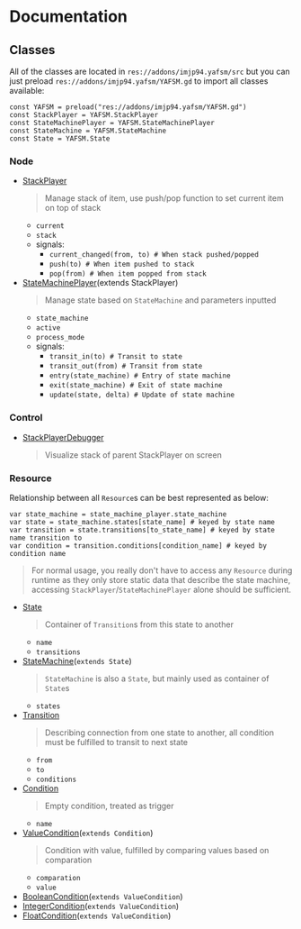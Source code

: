 # Documentation

## Classes

All of the classes are located in `res://addons/imjp94.yafsm/src` but you can just preload `res://addons/imjp94.yafsm/YAFSM.gd` to import all classes available:

```gdscript
const YAFSM = preload("res://addons/imjp94.yafsm/YAFSM.gd")
const StackPlayer = YAFSM.StackPlayer
const StateMachinePlayer = YAFSM.StateMachinePlayer
const StateMachine = YAFSM.StateMachine
const State = YAFSM.State
```

### Node

- [StackPlayer](src/StackPlayer.gd)
  > Manage stack of item, use push/pop function to set current item on top of stack
  - `current`
  - `stack`
  - signals:
    - `current_changed(from, to) # When stack pushed/popped`
    - `push(to) # When item pushed to stack`
    - `pop(from) # When item popped from stack`
- [StateMachinePlayer](src/StateMachinePlayer.gd)(extends StackPlayer)
  > Manage state based on `StateMachine` and parameters inputted
  - `state_machine`
  - `active`
  - `process_mode`
  - signals:
    - `transit_in(to) # Transit to state`
    - `transit_out(from) # Transit from state`
    - `entry(state_machine) # Entry of state machine`
    - `exit(state_machine) # Exit of state machine`
    - `update(state, delta) # Update of state machine`

### Control

- [StackPlayerDebugger](src/debugger/StackPlayerDebugger.gd)
  > Visualize stack of parent StackPlayer on screen

### Resource

Relationship between all `Resource`s can be best represented as below:

```gdscript
var state_machine = state_machine_player.state_machine
var state = state_machine.states[state_name] # keyed by state name
var transition = state.transitions[to_state_name] # keyed by state name transition to
var condition = transition.conditions[condition_name] # keyed by condition name
```

> For normal usage, you really don't have to access any `Resource` during runtime as they only store static data that describe the state machine, accessing `StackPlayer`/`StateMachinePlayer` alone should be sufficient.

- [State](src/states/State.gd)
  > Container of `Transition`s from this state to another
  - `name`
  - `transitions`
- [StateMachine](src/states/StateMachine.gd)(`extends State`)
  > `StateMachine` is also a `State`, but mainly used as container of `State`s
  - `states`
- [Transition](src/transitions/Transition.gd)
  > Describing connection from one state to another, all condition must be fulfilled to transit to next state
  - `from`
  - `to`
  - `conditions`
- [Condition](src/conditions/Condition.gd)
  > Empty condition, treated as trigger
  - `name`
- [ValueCondition](src/conditions/ValueCondition.gd)(`extends Condition`)
  > Condition with value, fulfilled by comparing values based on comparation
  - `comparation`
  - `value`
- [BooleanCondition](src/conditions/BooleanCondition.gd)(`extends ValueCondition`)
- [IntegerCondition](src/conditions/IntegerCondition.gd)(`extends ValueCondition`)
- [FloatCondition](src/conditions/FloatCondition.gd)(`extends ValueCondition`)
